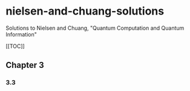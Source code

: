 # nielsen-and-chuang-solutions
Solutions to Nielsen and Chuang, "Quantum Computation and Quantum Information"

[[TOC]]

## Chapter 3 

### 3.3

